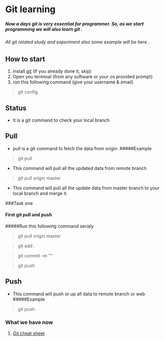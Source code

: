 # Git learning

##### Now a days git is very essential for programmer. So, as we start programming we will also learn git .
###### All git related study and experiment also some example will be here . 

## How to start
 1. install [git](https://git-scm.com/downloads) (If you already done it, skip)
 2. Open you terminal (from any software or your os provided prompt)
 3. run this following command (give your username & email)
 > git config
 
## Status

- It is a git command to check your local branch
 
## Pull

- pull is a git command to fetch the data from origin. 
 #####Example 
> git pull
- This command will pull all the updated data from remote branch
>git pull origin master
- This command will pull all the update data from master branch to your local branch and merge it.

###Task one 
#### First git pull and push

#####Run this following command serialy
>git pull origin master

>git add .

>git commit -m ""

>git push


## Push

- This command will push or up all data to remote branch or web
#####Example
> git push

### What we have now
1. [Git cheat sheet](/git-cheet-sheet.pdf)

